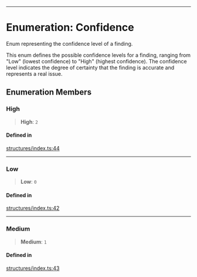 ***

# Enumeration: Confidence

Enum representing the confidence level of a finding.

This enum defines the possible confidence levels for a finding, ranging from
"Low" (lowest confidence) to "High" (highest confidence). The confidence
level indicates the degree of certainty that the finding is accurate and
represents a real issue.

## Enumeration Members

### High

> **High**: `2`

#### Defined in

[structures/index.ts:44](https://github.com/asifqatar/Snapper/blob/e47c50848996c5aee18aed9672ee3a5a1bb1ca7d/structures/index.ts#L44)

***

### Low

> **Low**: `0`

#### Defined in

[structures/index.ts:42](https://github.com/asifqatar/Snapper/blob/e47c50848996c5aee18aed9672ee3a5a1bb1ca7d/structures/index.ts#L42)

***

### Medium

> **Medium**: `1`

#### Defined in

[structures/index.ts:43](https://github.com/asifqatar/Snapper/blob/e47c50848996c5aee18aed9672ee3a5a1bb1ca7d/structures/index.ts#L43)
